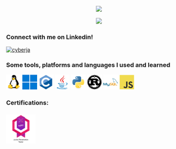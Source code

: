 <body>
  <p align="center">
    <img src="https://capsule-render.vercel.app/api?text=Hey%20Everyone,%20Giuseppe%20here!🕹️&animation=fadeIn&theme=dark&color=random&height=100&fontSize=40"/>
  </p>
  <p align="center">
    <img src="https://media2.giphy.com/media/v1.Y2lkPTc5MGI3NjExdGkzNTFyb2ZvNnFycDl3b3Y1eWxkeWVsNDBwOHI2ZG1yMjB5ZmkxdCZlcD12MV9pbnRlcm5hbF9naWZfYnlfaWQmY3Q9Zw/MtJwM5N4fuMgw/giphy.webp"/>
  </p>
    <div align="left">
    <h3>Connect with me on Linkedin!</h3>
    <p>
      <a href="https://linkedin.com/in/giuseppe-caruso-92177a267" target="blank"><img src="https://raw.githubusercontent.com/rahuldkjain/github-profile-readme-generator/master/src/images/icons/Social/linked-in-alt.svg" alt="cyberja" height="40" width="40" /></a>
    </p>
    <h3>Some tools, platforms and languages I used and learned</h3>
    <p>
      <img src="https://raw.githubusercontent.com/devicons/devicon/master/icons/linux/linux-original.svg" alt="linux" width="40" height="40" />
      <img src="https://raw.githubusercontent.com/devicons/devicon/refs/heads/master/icons/windows11/windows11-original.svg" alt="windows" width="40" height="40" />
      <img src="https://raw.githubusercontent.com/devicons/devicon/master/icons/c/c-original.svg" alt="c" width="40" height="40" />
      <img src="https://raw.githubusercontent.com/devicons/devicon/master/icons/java/java-original.svg" alt="java" width="40" height="40" />
      <img src="https://raw.githubusercontent.com/devicons/devicon/master/icons/python/python-original.svg" alt="python" width="40" height="40" />
      <img src="https://raw.githubusercontent.com/devicons/devicon/master/icons/rust/rust-original.svg" alt="rust" width="40" height="40" />
      <img src="https://raw.githubusercontent.com/devicons/devicon/master/icons/mysql/mysql-original-wordmark.svg" alt="mysql" width="40" height="40" />
      <img src="https://raw.githubusercontent.com/devicons/devicon/master/icons/javascript/javascript-original.svg" alt="javascript" width="40" height="40" />
    </p>
  </div>
  <div align="left">
    <h3> Certifications: <h3>
     <p>
       <img src="https://github.com/Cyber-JA/Cyber-JA/blob/main/w5192j4c_1734362064262_badge.png" alt="ejptv2" width="80" height="80" />
     </p>
  </div>
</body>

<!--
**Cyber-JA/Cyber-JA** is a ✨ _special_ ✨ repository because its `README.md` (this file) appears on your GitHub profile.

Here are some ideas to get you started:

- 🔭 I’m currently working on ...
- 🌱 I’m currently learning ...
- 👯 I’m looking to collaborate on ...
- 🤔 I’m looking for help with ...
- 💬 Ask me about ...
- 📫 How to reach me: ...
- 😄 Pronouns: ...
- ⚡ Fun fact: ...
-->
